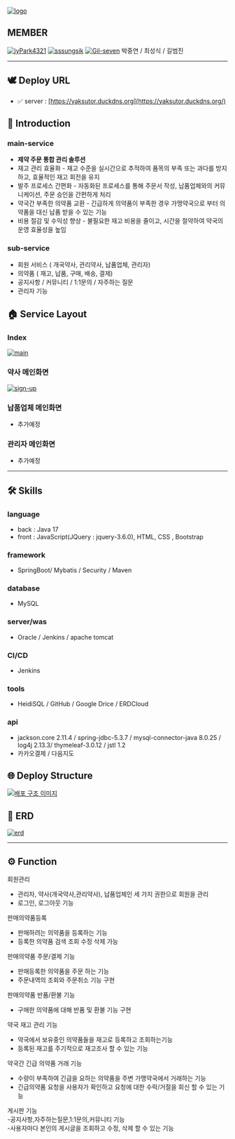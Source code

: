 [![logo](https://github.com/user-attachments/assets/42adadca-6777-4580-a952-97dde76641e5)](https://yaksutor.duckdns.org/)



## MEMBER
 [![jyPark4321](https://github.com/jyPark4321.png/)](https://github.com/jyPark4321) [ ![sssungsik](https://github.com/sssungsik.png/)](https://github.com/sssungsik) [![Gil-seven](https://github.com/Gil-seven.png/)](https://github.com/Gil-seven) 
박중연 / 최성식 / 길범진


----------

## 🕊️ Deploy URL


-   ✅ server :  [https://yaksutor.duckdns.org](https://yaksutor.duckdns.org/)



## 📢 Introduction



### main-service


-   **제약 주문 통합 관리 솔루션**
-  재고 관리 효율화 - 재고 수준을 실시간으로 추적하여 품목의 부족 또는 과다를 방지하고, 효율적인 재고 회전을 유지 
-  발주 프로세스 간편화 - 자동화된 프로세스를 통해 주문서 작성, 납품업체와의 커뮤니케이션, 주문 승인을 간편하게 처리 
-  약국간 부족한 의약품 교환 - 긴급하게 의약품이 부족한 경우 가맹약국으로 부터 의약품을 대신 납품 받을 수 있는 기능 
-  비용 절감 및 수익성 향상 - 불필요한 재고 비용을 줄이고, 시간을 절약하여 약국의 운영 효율성을 높임

### sub-service


-   회원 서비스 ( 개국약사, 관리약사, 납품업체, 관리자)
-   의약품  ( 재고, 납품, 구매, 배송, 결제)
-   공지사항 / 커뮤니티 / 1:1문의 / 자주하는 질문
-   관리자 기능

  

## 🏠 Service Layout


### Index

[![main](https://github.com/user-attachments/assets/10705010-ef5d-47b2-829d-fd4489eb9682)](https://github.com/user-attachments/assets/10705010-ef5d-47b2-829d-fd4489eb9682)

### 약사 메인화면

[![sign-up](https://github.com/user-attachments/assets/82c7455c-58d6-46a5-afaa-299ac17ba91f)](https://github.com/user-attachments/assets/82c7455c-58d6-46a5-afaa-299ac17ba91f)  

### 납품업체 메인화면
- 추가예정 
### 관리자 메인화면
- 추가예정 





  

----------

## 🛠️ Skills

### language

-   back : Java 17
-   front : JavaScript(JQuery : jquery-3.6.0), HTML, CSS , Bootstrap

### framework
- SpringBoot/ Mybatis / Security / Maven


### database
-   MySQL

### server/was
-   Oracle / Jenkins / apache tomcat
### CI/CD
- Jenkins 

### tools 
- HeidiSQL /  GitHub / Google Drice / ERDCloud   
 
### api 
- jackson.core 2.11.4 / spring-jdbc-5.3.7 / mysql-connector-java 8.0.25 / log4j 2.13.3/ thymeleaf-3.0.12 /  jstl 1.2
- 카카오결제 / 다음지도 


## 🌐 Deploy Structure
[![배포 구조 이미지](https://github.com/user-attachments/assets/1144c52f-0b77-45b2-8b00-71e494929d3b)](https://github.com/user-attachments/assets/1144c52f-0b77-45b2-8b00-71e494929d3b)


## 💾 ERD

[![erd](https://github.com/user-attachments/assets/65acaedb-084f-4319-8f62-5f4950658b14)](https://github.com/user-attachments/assets/65acaedb-084f-4319-8f62-5f4950658b14)

  

----------

## ⚙️ Function


회원관리  
- 관리자, 약사(개국약사,관리약사), 납품업체인 세 가지 권한으로 회원을 관리  
- 로그인, 로그아웃 기능  
  
판매의약품등록  
- 판매하려는 의약품을 등록하는 기능  
- 등록한 의약품 검색 조회 수정 삭제 가능  
  
판매의약품 주문/결제 기능  
- 판매등록한 의약품을 주문 하는 기능  
- 주문내역의 조회와 주문취소 기능 구현  
  
판매의약품 반품/환불 기능  
- 구매한 의약품에 대해 반품 및 환불 기능 구현  
  
약국 재고 관리 기능  
- 약국에서 보유중인 의약품들을 재고로 등록하고 조회하는기능  
- 등록된 재고를 주기적으로 재고조사 할 수 있는 기능  
  
약국간 긴급 의약품 거래 기능  
- 수량이 부족하여 긴급을 요하는 의약품을 주변 가맹약국에서 거래하는 기능  
- 긴급의약품 요청을 사용자가 확인하고 요청에 대한 수락/거절을 회신 할 수 있는 기능  
  
게시판 기능  
-공지사항,자주하는질문,1:1문의,커뮤니티 기능  
-사용자마다 본인의 게시글을 조회하고 수정, 삭제 할 수 있는 기능
